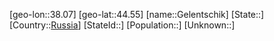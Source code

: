 ﻿---
location: [44.55,38.07]
type: City
tags:
- geo/City


SpocWebEntityId: 30402
isDeleted: false
confidential: public

---
[geo-lon::38.07]
[geo-lat::44.55]
[name::Gelentschik]
[State::]
[Country::[Russia](geo/Continent/Europe/Russia.md)]
[StateId::]
[Population::]
[Unknown::]

